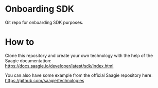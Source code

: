 # Onboarding SDK
Git repo for onboarding SDK purposes.

# How to
Clone this repository and create your own technology with the help of the Saagie documentation: 
https://docs.saagie.io/developer/latest/sdk/index.html

You can also have some example from the official Saagie repository here: 
https://github.com/saagie/technologies